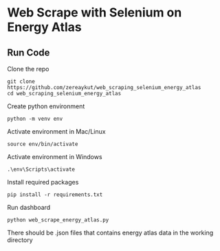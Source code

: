# Web Scrape with Selenium on Energy Atlas

## Run Code
Clone the repo
```shell
git clone https://github.com/zereaykut/web_scraping_selenium_energy_atlas
cd web_scraping_selenium_energy_atlas
```

Create python environment
```shell
python -m venv env
```

Activate environment in Mac/Linux 
```shell
source env/bin/activate
```

Activate environment in Windows 
```shell
.\env\Scripts\activate
```

Install required packages
```shell
pip install -r requirements.txt
```

Run dashboard
```shell
python web_scrape_energy_atlas.py
```

There should be .json files that contains energy atlas data in the working directory
